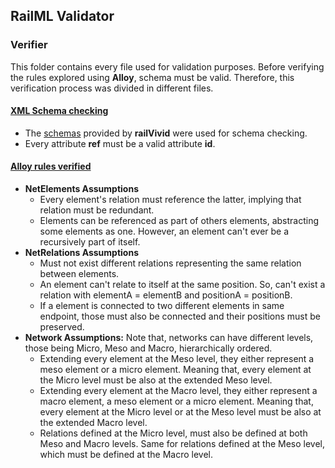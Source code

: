 ## RailML Validator
### Verifier
This folder contains every file used for validation purposes. Before verifying the rules explored using **Alloy**, schema must be valid. Therefore, this verification process was divided in different files.

#### [XML Schema checking](https://github.com/pedrordgs/railML/blob/master/validator/verifier/xml_checker.py)
- The [schemas](https://www.railml.org/en/download/schemes.html) provided by **railVivid** were used for schema checking.
- Every attribute **ref** must be a valid attribute **id**.

#### [Alloy rules verified](https://github.com/pedrordgs/railML/blob/master/validator/verifier/alloy_rules.py)
- **NetElements Assumptions**
    - Every element's relation must reference the latter, implying that relation must be redundant.
    - Elements can be referenced as part of others elements, abstracting some elements as one. However, an element can't ever be a recursively part of itself.
- **NetRelations Assumptions**
    - Must not exist different relations representing the same relation between elements.
    - An element can't relate to itself at the same position. So, can't exist a relation with elementA = elementB and positionA = positionB.
    - If a element is connected to two different elements in same endpoint, those must also be connected and their positions must be preserved.
- **Network Assumptions:** Note that, networks can have different levels, those being Micro, Meso and Macro, hierarchically ordered.
    - Extending every element at the Meso level, they either represent a meso element or a micro element. Meaning that, every element at the Micro level must be also at the extended Meso level.
    - Extending every element at the Macro level, they either represent a macro element, a meso element or a micro element. Meaning that, every element at the Micro level or at the Meso level must be also at the extended Macro level.
    - Relations defined at the Micro level, must also be defined at both Meso and Macro levels. Same for relations defined at the Meso level, which must be defined at the Macro level.
